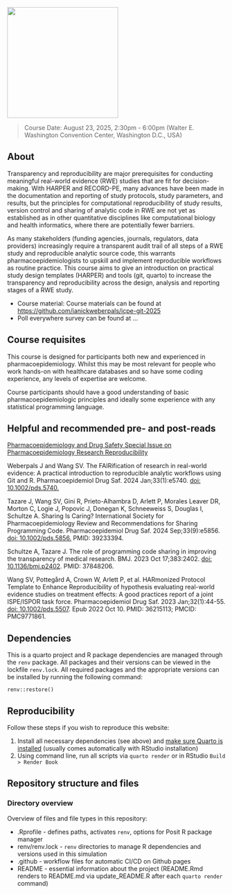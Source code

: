 <img src="icpe24_logo.png" data-fig-align="center" width="256" />

> Course Date: August 23, 2025, 2:30pm - 6:00pm (Walter E. Washington
> Convention Center, Washington D.C., USA)

## About

Transparency and reproducibility are major prerequisites for conducting
meaningful real-world evidence (RWE) studies that are fit for
decision-making. With HARPER and RECORD-PE, many advances have been made
in the documentation and reporting of study protocols, study parameters,
and results, but the principles for computational reproducibility of
study results, version control and sharing of analytic code in RWE are
not yet as established as in other quantitative disciplines like
computational biology and health informatics, where there are
potentially fewer barriers.

As many stakeholders (funding agencies, journals, regulators, data
providers) increasingly require a transparent audit trail of all steps
of a RWE study and reproducible analytic source code, this warrants
pharmacoepidemiologists to upskill and implement reproducible workflows
as routine practice. This course aims to give an introduction on
practical study design templates (HARPER) and tools (git, quarto) to
increase the transparency and reproducibility across the design,
analysis and reporting stages of a RWE study.

-   Course material: Course materials can be found at
    <https://github.com/janickweberpals/icpe-git-2025>
-   Poll everywhere survey can be found at …

<!--#

## [Intro](https://docs.google.com/presentation/d/1j6LsWOIuNQbo8jRhGsEpOGSRuvrXpox-UIweZPemCco/edit?usp=sharing){.unnumbered}

<iframe src="https://docs.google.com/presentation/d/e/2PACX-1vRBPAY8Qv8iCTrckw7MXAJPKfO8WtvZCSZAcnLx097G2AHk78MY-AieJqCgdGVpYNobGfemmAINFBkK/embed?start=false&amp;loop=false&amp;delayms=3000" frameborder="0" width="725" height="440.6641" allowfullscreen="true" mozallowfullscreen="true" webkitallowfullscreen="true">

</iframe>

</iframe>

## [Outro](https://docs.google.com/presentation/d/1PVlWnePZY7WsqlGHuZ_BCd3VBXg4vB0FmN0rq2oSx7E/edit?usp=sharing){.unnumbered}

<iframe src="https://docs.google.com/presentation/d/e/2PACX-1vRZDmme11u8JNR5PgfJbucRySNw3TX2Prx9aD6iAS9XZmZZ0ui7Er3WCXiFiexn7Iap0vgyYCus4-Vh/embed?start=false&amp;loop=false&amp;delayms=3000" frameborder="0" width="725" height="440.6641" allowfullscreen="true" mozallowfullscreen="true" webkitallowfullscreen="true">

</iframe>

-->

## Course requisites

This course is designed for participants both new and experienced in
pharmacoepidemiology. Whilst this may be most relevant for people who
work hands-on with healthcare databases and so have some coding
experience, any levels of expertise are welcome.

Course participants should have a good understanding of basic
pharmacoepidemiologic principles and ideally some experience with any
statistical programming language.

## Helpful and recommended pre- and post-reads

[Pharmacoepidemiology and Drug Safety Special Issue on
Pharmacoepidemiology Research
Reproducibility](https://onlinelibrary.wiley.com/doi/toc/10.1002/(ISSN)1099-1557.research-reproducibility)

Weberpals J and Wang SV. The FAIRification of research in real-world
evidence: A practical introduction to reproducible analytic workflows
using Git and R. Pharmacoepidemiol Drug Saf. 2024 Jan;33(1):e5740. [doi:
10.1002/pds.5740.](https://onlinelibrary.wiley.com/doi/10.1002/pds.5740)

Tazare J, Wang SV, Gini R, Prieto-Alhambra D, Arlett P, Morales Leaver
DR, Morton C, Logie J, Popovic J, Donegan K, Schneeweiss S, Douglas I,
Schultze A. Sharing Is Caring? International Society for
Pharmacoepidemiology Review and Recommendations for Sharing Programming
Code. Pharmacoepidemiol Drug Saf. 2024 Sep;33(9):e5856. [doi:
10.1002/pds.5856.](https://onlinelibrary.wiley.com/doi/10.1002/pds.5856)
PMID: 39233394.

Schultze A, Tazare J. The role of programming code sharing in improving
the transparency of medical research. BMJ. 2023 Oct 17;383:2402. [doi:
10.1136/bmj.p2402](https://www.bmj.com/content/383/bmj.p2402.long).
PMID: 37848206.

Wang SV, Pottegård A, Crown W, Arlett P, et al. HARmonized Protocol
Template to Enhance Reproducibility of hypothesis evaluating real-world
evidence studies on treatment effects: A good practices report of a
joint ISPE/ISPOR task force. Pharmacoepidemiol Drug Saf. 2023
Jan;32(1):44-55. [doi:
10.1002/pds.5507](https://onlinelibrary.wiley.com/doi/10.1002/pds.5507).
Epub 2022 Oct 10. PMID: 36215113; PMCID: PMC9771861.

## Dependencies

This is a quarto project and R package dependencies are managed through
the `renv` package. All packages and their versions can be viewed in the
lockfile `renv.lock`. All required packages and the appropriate versions
can be installed by running the following command:

    renv::restore()

## Reproducibility

Follow these steps if you wish to reproduce this website:

1.  Install all necessary dependencies (see above) and [make sure Quarto
    is installed](https://quarto.org/docs/get-started/) (usually comes
    automatically with RStudio installation)
2.  Using command line, run all scripts via `quarto render` or in
    RStudio `Build > Render Book`

## Repository structure and files

### Directory overview

Overview of files and file types in this repository:

-   .Rprofile - defines paths, activates `renv`, options for Posit R
    package manager
-   renv/renv.lock - `renv` directories to manage R dependencies and
    versions used in this simulation
-   .github - workflow files for automatic CI/CD on Github pages
-   README - essential information about the project (README.Rmd renders
    to README.md via update\_README.R after each `quarto render`
    command)
